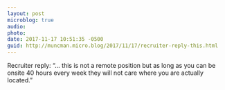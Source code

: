 ```yaml
---
layout: post
microblog: true
audio: 
photo: 
date: 2017-11-17 10:51:35 -0500
guid: http://muncman.micro.blog/2017/11/17/recruiter-reply-this.html
---
```

Recruiter reply: “... this is not a remote position but as long as you can be onsite 40 hours every week they will not care where you are actually located.” 
